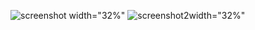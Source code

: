 ![screenshot](https://user-images.githubusercontent.com/73955284/143896981-1b3c6c1a-edab-4b56-9301-bb37ebd307e1.png) width="32%"
![screenshot2](https://user-images.githubusercontent.com/73955284/143897168-d1e22cc4-1097-4cea-9753-9cd93bb4b97a.png)width="32%"

